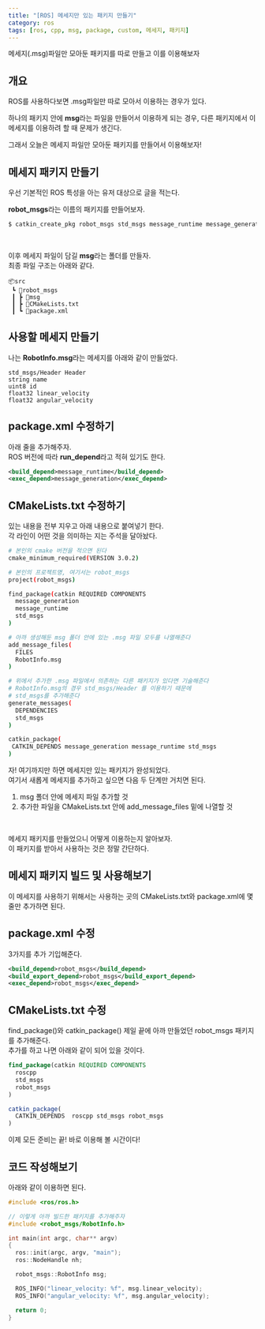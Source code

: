 ```yaml
---
title: "[ROS] 메세지만 있는 패키지 만들기"
category: ros
tags: [ros, cpp, msg, package, custom, 메세지, 패키지]
---
```


메세지(.msg)파일만 모아둔 패키지를 따로 만들고 이를 이용해보자 <br/>

## 개요

ROS를 사용하다보면 .msg파일만 따로 모아서 이용하는 경우가 있다. <br/>

하나의 패키지 안에 **msg**라는 파일을 만들어서 이용하게 되는 경우, 다른 패키지에서 이 메세지를 이용하려 할 때 문제가 생긴다. <br/>

그래서 오늘은 메세지 파일만 모아둔 패키지를 만들어서 이용해보자! <br/>

## 메세지 패키지 만들기

우선 기본적인 ROS 특성을 아는 유저 대상으로 글을 적는다. <br/>

**robot_msgs**라는 이름의 패키지를 만들어보자. <br/>

~~~bash
$ catkin_create_pkg robot_msgs std_msgs message_runtime message_generation
~~~

<br/>

이후 메세지 파일이 담길 **msg**라는 폴더를 만들자. <br/>
최종 파일 구조는 아래와 같다.

~~~
📦src
 ┗ 📂robot_msgs
 ┃ ┣ 📂msg
 ┃ ┣ 📜CMakeLists.txt
 ┃ ┗ 📜package.xml
~~~

## 사용할 메세지 만들기

나는 **RobotInfo.msg**라는 메세지를 아래와 같이 만들었다. <br/>

~~~
std_msgs/Header Header
string name
uint8 id
float32 linear_velocity
float32 angular_velocity
~~~

## package.xml 수정하기

아래 줄을 추가해주자. <br/>
ROS 버전에 따라 **run_depend**라고 적혀 있기도 한다. <br/>

~~~xml
<build_depend>message_runtime</build_depend>
<exec_depend>message_generation</exec_depend>
~~~

## CMakeLists.txt 수정하기

있는 내용을 전부 지우고 아래 내용으로 붙여넣기 한다. <br/>
각 라인이 어떤 것을 의미하는 지는 주석을 달아놨다.

~~~bash
# 본인의 cmake 버전을 적으면 된다
cmake_minimum_required(VERSION 3.0.2)

# 본인의 프로젝트명, 여기서는 robot_msgs
project(robot_msgs)

find_package(catkin REQUIRED COMPONENTS
  message_generation
  message_runtime
  std_msgs
)

# 아까 생성해둔 msg 폴더 안에 있는 .msg 파일 모두를 나열해준다
add_message_files(
  FILES
  RobotInfo.msg
)

# 위에서 추가한 .msg 파일에서 의존하는 다른 패키지가 있다면 기술해준다
# RobotInfo.msg의 경우 std_msgs/Header 를 이용하기 때문에
# std_msgs를 추가해준다
generate_messages(
  DEPENDENCIES
  std_msgs
)

catkin_package(
 CATKIN_DEPENDS message_generation message_runtime std_msgs
)
~~~

자! 여기까지만 하면 메세지만 있는 패키지가 완성되었다. <br/>
여기서 새롭게 메세지를 추가하고 싶으면 다음 두 단계만 거치면 된다. <br/>
1. msg 폴더 안에 메세지 파일 추가할 것
2. 추가한 파일을 CMakeLists.txt 안에 add_message_files 밑에 나열할 것

<br/>

메세지 패키지를 만들었으니 어떻게 이용하는지 알아보자. <br/>
이 패키지를 받아서 사용하는 것은 정말 간단하다. <br/>

## 메세지 패키지 빌드 및 사용해보기

이 메세지를 사용하기 위해서는 사용하는 곳의 CMakeLists.txt와 package.xml에 몇 줄만 추가하면 된다. <br/>

## package.xml 수정

3가지를 추가 기입해준다. <br/>

~~~xml
<build_depend>robot_msgs</build_depend>
<build_export_depend>robot_msgs</build_export_depend>
<exec_depend>robot_msgs</exec_depend>
~~~


## CMakeLists.txt 수정

find_package()와 catkin_package() 제일 끝에 아까 만들었던 robot_msgs 패키지를 추가해준다. <br/>
추가를 하고 나면 아래와 같이 되어 있을 것이다.

~~~cmake
find_package(catkin REQUIRED COMPONENTS
  roscpp
  std_msgs
  robot_msgs
)

catkin_package(
  CATKIN_DEPENDS  roscpp std_msgs robot_msgs
)
~~~

이제 모든 준비는 끝! 바로 이용해 볼 시간이다! <br/>

## 코드 작성해보기

아래와 같이 이용하면 된다. <br/>

~~~c++
#include <ros/ros.h>

// 이렇게 아까 빌드한 패키지를 추가해주자
#include <robot_msgs/RobotInfo.h>

int main(int argc, char** argv)
{
  ros::init(argc, argv, "main");
  ros::NodeHandle nh;

  robot_msgs::RobotInfo msg;

  ROS_INFO("linear_velocity: %f", msg.linear_velocity);
  ROS_INFO("angular_velocity: %f", msg.angular_velocity);

  return 0;
}
~~~